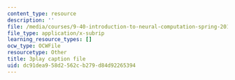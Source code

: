 ```yaml
---
content_type: resource
description: ''
file: /media/courses/9-40-introduction-to-neural-computation-spring-2018/dc91dea958d2562cb279d84d92265394_osYGG7TKcz8.vtt
file_type: application/x-subrip
learning_resource_types: []
ocw_type: OCWFile
resourcetype: Other
title: 3play caption file
uid: dc91dea9-58d2-562c-b279-d84d92265394
---
```

